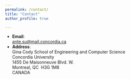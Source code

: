 ```yaml
---
permalink: /contact/
title: "Contact"
author_profile: true

---
```

- **Email**:  
  ante.su@mail.concordia.ca  
- **Address**:  
  Gina Cody School of Engineering and Computer Science  
  Concordia University  
  1455 De Maisonneuve Blvd. W.  
  Montreal, QC  H3G 1M8  
  CANADA  
